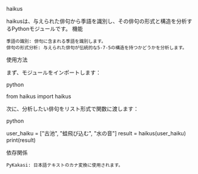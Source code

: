 haikus

haikusは、与えられた俳句から季語を識別し、その俳句の形式と構造を分析するPythonモジュールです。
機能

    季語の識別: 俳句に含まれる季語を識別します。
    俳句の形式分析: 与えられた俳句が伝統的な5-7-5の構造を持つかどうかを分析します。
    
使用方法

まず、モジュールをインポートします：

python

from haikus import haikus

次に、分析したい俳句をリスト形式で関数に渡します：

python

user_haiku = ["古池", "蛙飛び込む", "水の音"]
result = haikus(user_haiku)
print(result)

依存関係

    PyKakasi: 日本語テキストのカナ変換に使用されます。